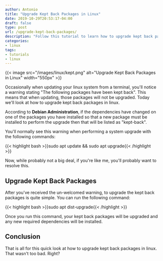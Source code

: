 ```yaml
---
author: Antonio
title: "Upgrade Kept Back Packages in Linux"
date: 2019-10-29T20:53:17-04:00
draft: false
type: post
url: /upgrade-kept-back-packages/
description: "Follow this tutorial to learn how to upgrade kept back packages in linux. We will show you a simple command to upgrade your kept back packages and get rid of warning."
categories:
- linux
tags:
- tutorials
- linux
---
```


{{< image src="/images/linux/kept.png" alt="Upgrade Kept Back Packages in Linux" width="550px" >}}

Occasionally when updating your linux system from a terminal, you'll notice a warning stating "The following packages have been kept back". This means that when updating, those packages will not be upgraded. Today we'll look at how to upgrade kept back packages in linux.

<!--more-->

According to **Debian Administration**, if the dependencies have changed on one of the packages you have installed so that a new package must be installed to perform the upgrade then that will be listed as "kept-back".

You'll normally see this warning when performing a system upgrade with the following commands:

{{< highlight bash >}}sudo apt update && sudo apt upgrade{{< /highlight >}}

Now, while probably not a big deal, if you're like me, you'll probably want to resolve this.

## **Upgrade Kept Back Packages**

After you've received the un-welcomed warning, to upgrade the kept back packages is quite simple. You can run the following command:

{{< highlight bash >}}sudo apt dist-upgrade{{< /highlight >}}

Once you run this command, your kept back packages will be upgraded and any new required dependencies will be installed.

## **Conclusion**

That is all for this quick look at how to upgrade kept back packages in linux. That wasn't too bad. Right?
